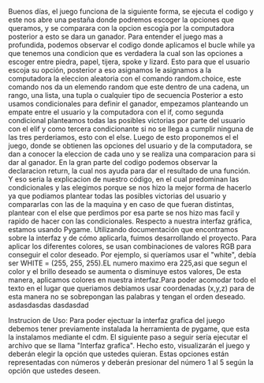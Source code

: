 Buenos días, el juego funciona de la siguiente forma, se ejecuta el codigo y este nos abre una pestaña donde podremos escoger la opciones que queramos, y se comparara con la opcion escogia por la computadora posterior a esto se dara un ganador. 
Para entender el juego mas a profundida, podemos observar el codigo donde aplicamos el bucle while ya que tenemos una condicion que es verdadera la cual son las opciones a escoger entre piedra, papel, tijera, spoke y lizard. Esto para que el usuario escoja su opción, posterior a eso asignamos le asignamos a la computadora la eleccion aleatoria con el comando random.choice, este comando nos da un elemendo random que este dentro de una cadena, un rango, una lista, una tupla o cualquier tipo de secuencia 
Posterior a esto usamos condicionales para definir el ganador, empezamos planteando un empate entre el usuario y la computadora con el if, como segunda condicional planteamos todas las posibles victorias por parte del usuario con el elif y como tercera condicionante si no se llega a cumplir ninguna de las tres perderiamos, esto con el else.
Luego de esto proponemos el el juego, donde se obtienen las opciones del usuario y de la computadora, se dan a conocer la eleccion de cada uno y se realiza una comparacion para si dar al ganador.
En la gran parte del codigo podemos observar la declaracion return, la cual nos ayuda para dar el resultado de una función.
Y eso seria la explicacion de nuestro código, en el cual predominan las condicionales y las elegimos porque se nos hizo la mejor forma de hacerlo ya que podiamos plantear todas las posibles victorias del usuario y compararlas con las de la maquina y en caso de que fueran distintas, plantear con el else que perdimos por esa parte se nos hizo mas facil y rapido de hacer con las condicionales.
Respecto a nuestra interfaz gráfica, estamos usando Pygame. Utilizando documentación que encontramos sobre la interfaz y de cómo aplicarla, fuimos desarrollando el proyecto. Para aplicar los diferentes colores, se usan combinaciones de valores RGB para conseguir el color deseado. Por ejemplo, si queríamos usar el "white", debía ser WHITE = (255, 255, 255).EL numero maximo era 225,asi que segun el color y el brillo deseado se aumenta o disminuye estos valores, De esta manera, aplicamos colores en nuestra interfaz.Para poder acomodar todo el texto en el lugar que queriamos debiamos usar coordenadas (x,y,z) para de esta manera no se sobrepongan las palabras y tengan el orden deseado. asdasdasdas dasdasdad

Instrucion de Uso:
Para poder ejectuar la interfaz grafica del juego debemos tener previamente instalada la herramienta de pygame, que esta la instalamos mediante el cdm.
El siguiente paso a seguir sería ejecutar el archivo que se llama "Interfaz grafica". Hecho esto, visualizarán el juego y deberán elegir la opción que ustedes quieran. Estas opciones están representadas con números y deberán presionar del número 1 al 5 según la opción que ustedes deseen.
